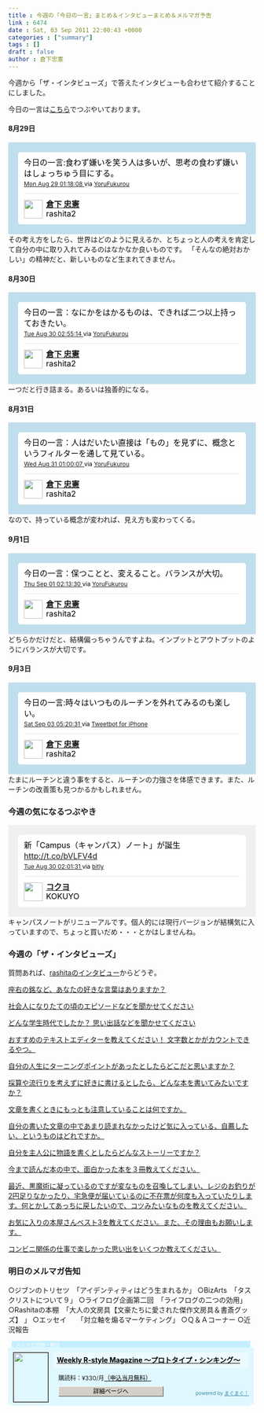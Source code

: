 ```yaml
---
title : 今週の「今日の一言」まとめ＆インタビューまとめ＆メルマガ予告
link : 6474
date : Sat, 03 Sep 2011 22:00:43 +0000
categories : ["summary"]
tags : []
draft : false
author : 倉下忠憲
---
```


今週から「ザ・インタビューズ」で答えたインタビューも合わせて紹介することにしました。

今日の一言は<a href="http://twitter.com/rashita2 ">こちら</a>でつぶやいております。

<h4>8月29日</h4>
<!-- http://twitter.com/rashita2/status/107985351376769020 --> <style type='text/css'>.bbpBox{background:url(http://a0.twimg.com/images/themes/theme1/bg.png) #C0DEED;padding:20px;}</style><div id='tweet_107985351376769020' class='bbpBox' style='background:url(http://a0.twimg.com/images/themes/theme1/bg.png) #C0DEED;padding:20px;'><p class='bbpTweet' style='background:#fff;padding:10px 12px 10px 12px;margin:0;min-height:48px;color:#000;font-size:16px !important;line-height:22px;-moz-border-radius:5px;-webkit-border-radius:5px;'>今日の一言:食わず嫌いを笑う人は多いが、思考の食わず嫌いはしょっちゅう目にする。<span class='timestamp' style='font-size:12px;display:block;'><a title='Mon Aug 29 01:18:08 ' href='http://twitter.com/rashita2/status/107985351376769020'>Mon Aug 29 01:18:08 </a> via <a href="http://sites.google.com/site/yorufukurou/" rel="nofollow">YoruFukurou</a></span><span class='metadata' style='display:block;width:100%;clear:both;margin-top:8px;padding-top:12px;height:40px;border-top:1px solid #fff;border-top:1px solid #e6e6e6;'><span class='author' style='line-height:19px;'><a href='http://twitter.com/rashita2'><img src='http://a1.twimg.com/profile_images/1143530935/rashita240_normal.jpg' style='float:left;margin:0 7px 0 0px;width:38px;height:38px;' /></a><strong><a href='http://twitter.com/rashita2'>倉下 忠憲</a></strong><br/>rashita2</span></span></p></div> <!-- end of tweet -->
<!--more-->
その考え方をしたら、世界はどのように見えるか、とちょっと人の考えを肯定して自分の中に取り入れてみるのはなかなか良いものです。
「そんなの絶対おかしい」の精神だと、新しいものなど生まれてきません。
<h4>8月30日</h4>
<!-- http://twitter.com/rashita2/status/108372175546892290 --> <style type='text/css'>.bbpBox{background:url(http://a0.twimg.com/images/themes/theme1/bg.png) #C0DEED;padding:20px;}</style><div id='tweet_108372175546892290' class='bbpBox' style='background:url(http://a0.twimg.com/images/themes/theme1/bg.png) #C0DEED;padding:20px;'><p class='bbpTweet' style='background:#fff;padding:10px 12px 10px 12px;margin:0;min-height:48px;color:#000;font-size:16px !important;line-height:22px;-moz-border-radius:5px;-webkit-border-radius:5px;'>今日の一言：なにかをはかるものは、できれば二つ以上持っておきたい。<span class='timestamp' style='font-size:12px;display:block;'><a title='Tue Aug 30 02:55:14 ' href='http://twitter.com/rashita2/status/108372175546892290'>Tue Aug 30 02:55:14 </a> via <a href="http://sites.google.com/site/yorufukurou/" rel="nofollow">YoruFukurou</a></span><span class='metadata' style='display:block;width:100%;clear:both;margin-top:8px;padding-top:12px;height:40px;border-top:1px solid #fff;border-top:1px solid #e6e6e6;'><span class='author' style='line-height:19px;'><a href='http://twitter.com/rashita2'><img src='http://a1.twimg.com/profile_images/1143530935/rashita240_normal.jpg' style='float:left;margin:0 7px 0 0px;width:38px;height:38px;' /></a><strong><a href='http://twitter.com/rashita2'>倉下 忠憲</a></strong><br/>rashita2</span></span></p></div> <!-- end of tweet -->
一つだと行き詰まる。あるいは独善的になる。
<h4>8月31日</h4>
<!-- http://twitter.com/rashita2/status/108705591811248130 --> <style type='text/css'>.bbpBox{background:url(http://a0.twimg.com/images/themes/theme1/bg.png) #C0DEED;padding:20px;}</style><div id='tweet_108705591811248130' class='bbpBox' style='background:url(http://a0.twimg.com/images/themes/theme1/bg.png) #C0DEED;padding:20px;'><p class='bbpTweet' style='background:#fff;padding:10px 12px 10px 12px;margin:0;min-height:48px;color:#000;font-size:16px !important;line-height:22px;-moz-border-radius:5px;-webkit-border-radius:5px;'>今日の一言：人はだいたい直接は「もの」を見ずに、概念というフィルターを通して見ている。<span class='timestamp' style='font-size:12px;display:block;'><a title='Wed Aug 31 01:00:07 ' href='http://twitter.com/rashita2/status/108705591811248130'>Wed Aug 31 01:00:07 </a> via <a href="http://sites.google.com/site/yorufukurou/" rel="nofollow">YoruFukurou</a></span><span class='metadata' style='display:block;width:100%;clear:both;margin-top:8px;padding-top:12px;height:40px;border-top:1px solid #fff;border-top:1px solid #e6e6e6;'><span class='author' style='line-height:19px;'><a href='http://twitter.com/rashita2'><img src='http://a1.twimg.com/profile_images/1143530935/rashita240_normal.jpg' style='float:left;margin:0 7px 0 0px;width:38px;height:38px;' /></a><strong><a href='http://twitter.com/rashita2'>倉下 忠憲</a></strong><br/>rashita2</span></span></p></div> <!-- end of tweet -->
なので、持っている概念が変われば、見え方も変わってくる。
<h4>9月1日</h4>
<!-- http://twitter.com/rashita2/status/109086448505991170 --> <style type='text/css'>.bbpBox{background:url(http://a0.twimg.com/images/themes/theme1/bg.png) #C0DEED;padding:20px;}</style><div id='tweet_109086448505991170' class='bbpBox' style='background:url(http://a0.twimg.com/images/themes/theme1/bg.png) #C0DEED;padding:20px;'><p class='bbpTweet' style='background:#fff;padding:10px 12px 10px 12px;margin:0;min-height:48px;color:#000;font-size:16px !important;line-height:22px;-moz-border-radius:5px;-webkit-border-radius:5px;'>今日の一言：保つことと、変えること。バランスが大切。<span class='timestamp' style='font-size:12px;display:block;'><a title='Thu Sep 01 02:13:30 ' href='http://twitter.com/rashita2/status/109086448505991170'>Thu Sep 01 02:13:30 </a> via <a href="http://sites.google.com/site/yorufukurou/" rel="nofollow">YoruFukurou</a></span><span class='metadata' style='display:block;width:100%;clear:both;margin-top:8px;padding-top:12px;height:40px;border-top:1px solid #fff;border-top:1px solid #e6e6e6;'><span class='author' style='line-height:19px;'><a href='http://twitter.com/rashita2'><img src='http://a1.twimg.com/profile_images/1143530935/rashita240_normal.jpg' style='float:left;margin:0 7px 0 0px;width:38px;height:38px;' /></a><strong><a href='http://twitter.com/rashita2'>倉下 忠憲</a></strong><br/>rashita2</span></span></p></div> <!-- end of tweet -->
どちらかだけだと、結構偏っちゃうんですよね。インプットとアウトプットのようにバランスが大切です。
<h4>9月3日</h4>
<!-- http://twitter.com/rashita2/status/109858288119721980 --> <style type='text/css'>.bbpBox{background:url(http://a0.twimg.com/images/themes/theme1/bg.png) #C0DEED;padding:20px;}</style><div id='tweet_109858288119721980' class='bbpBox' style='background:url(http://a0.twimg.com/images/themes/theme1/bg.png) #C0DEED;padding:20px;'><p class='bbpTweet' style='background:#fff;padding:10px 12px 10px 12px;margin:0;min-height:48px;color:#000;font-size:16px !important;line-height:22px;-moz-border-radius:5px;-webkit-border-radius:5px;'>今日の一言:時々はいつものルーチンを外れてみるのも楽しい。<span class='timestamp' style='font-size:12px;display:block;'><a title='Sat Sep 03 05:20:31 ' href='http://twitter.com/rashita2/status/109858288119721980'>Sat Sep 03 05:20:31 </a> via <a href="http://tapbots.com/tweetbot" rel="nofollow">Tweetbot for iPhone</a></span><span class='metadata' style='display:block;width:100%;clear:both;margin-top:8px;padding-top:12px;height:40px;border-top:1px solid #fff;border-top:1px solid #e6e6e6;'><span class='author' style='line-height:19px;'><a href='http://twitter.com/rashita2'><img src='http://a1.twimg.com/profile_images/1143530935/rashita240_normal.jpg' style='float:left;margin:0 7px 0 0px;width:38px;height:38px;' /></a><strong><a href='http://twitter.com/rashita2'>倉下 忠憲</a></strong><br/>rashita2</span></span></p></div> <!-- end of tweet -->
たまにルーチンと違う事をすると、ルーチンの力強さを体感できます。また、ルーチンの改善策も見つかるかもしれません。
<h3>今週の気になるつぶやき</h3>
<!-- http://twitter.com/KOKUYO/status/108358654377472000 --> <style type='text/css'>.bbpBox{background:url(http://a2.twimg.com/profile_background_images/70197326/ecobatsu.gif) #f0f0f0;padding:20px;}</style><div id='tweet_108358654377472000' class='bbpBox' style='background:url(http://a2.twimg.com/profile_background_images/70197326/ecobatsu.gif) #f0f0f0;padding:20px;'><p class='bbpTweet' style='background:#fff;padding:10px 12px 10px 12px;margin:0;min-height:48px;color:#000;font-size:16px !important;line-height:22px;-moz-border-radius:5px;-webkit-border-radius:5px;'>新「Campus（キャンパス）ノート」が誕生 <a href='http://t.co/bVLFV4d' target='_new'>http://t.co/bVLFV4d</a><span class='timestamp' style='font-size:12px;display:block;'><a title='Tue Aug 30 02:01:31 ' href='http://twitter.com/KOKUYO/status/108358654377472000'>Tue Aug 30 02:01:31 </a> via <a href="http://bit.ly" rel="nofollow">bitly</a></span><span class='metadata' style='display:block;width:100%;clear:both;margin-top:8px;padding-top:12px;height:40px;border-top:1px solid #fff;border-top:1px solid #e6e6e6;'><span class='author' style='line-height:19px;'><a href='http://twitter.com/KOKUYO'><img src='http://a3.twimg.com/profile_images/131549621/kokuyologo_normal.gif' style='float:left;margin:0 7px 0 0px;width:38px;height:38px;' /></a><strong><a href='http://twitter.com/KOKUYO'>コクヨ</a></strong><br/>KOKUYO</span></span></p></div> <!-- end of tweet -->
キャンパスノートがリニューアルです。個人的には現行バージョンが結構気に入っていますので、ちょっと買いだめ・・・とかはしませんね。
<h3>今週の「ザ・インタビューズ」</h3>
質問あれば、<a href="http://www.theinterviews.jp/rashita">rashitaのインタビュー</a>からどうぞ。

<a href="http://www.theinterviews.jp/rashita/26416">座右の銘など、あなたの好きな言葉はありますか？</a>

<a href="http://www.theinterviews.jp/rashita/26592">社会人になりたての頃のエピソードなどを聞かせてください</a>

<a href="http://www.theinterviews.jp/rashita/26621">どんな学生時代でしたか？ 思い出話などを聞かせてください</a>

<a href="http://www.theinterviews.jp/rashita/30208">おすすめのテキストエディターを教えてください！ 文字数とかがカウントできるやつ。</a>

<a href="http://www.theinterviews.jp/rashita/30423">自分の人生にターニングポイントがあったとしたらどこだと思いますか？</a>

<a href="http://www.theinterviews.jp/rashita/30674">採算や流行りを考えずに好きに書けるとしたら、どんな本を書いてみたいですか？</a>

<a href="http://www.theinterviews.jp/rashita/47799">文章を書くときにもっとも注意していることは何ですか。</a>

<a href="http://www.theinterviews.jp/rashita/58467">自分の書いた文章の中であまり読まれなかったけど気に入っている、自薦したい、というものはどれですか。</a>

<a href="http://www.theinterviews.jp/rashita/62730">自分を主人公に物語を書くとしたらどんなストーリーですか？</a>

<a href="http://www.theinterviews.jp/rashita/76859">今まで読んだ本の中で、面白かった本を３冊教えてください。</a>

<a href="http://www.theinterviews.jp/rashita/77456">最近、黒魔術に凝っているのですが変なものを召喚してしまい、レジのお釣りが2円足りなかったり、宅急便が届いているのに不在票が何度も入っていたりします。何とかしてあっちに戻したいので、コツみたいなものを教えてください。</a>

<a href="http://www.theinterviews.jp/rashita/78761">お気に入りの本屋さんベスト3を教えてください。また、その理由もお願いします。</a>

<a href="http://www.theinterviews.jp/rashita/81914">コンビニ関係の仕事で楽しかった思い出をいくつか教えてください。</a>

<h3>明日のメルマガ告知</h3>

○ジブンのトリセツ　「アイデンティティはどう生まれるか」
○BizArts　「タスクリストについて９」
○ライフログ企画第二回　「ライフログの二つの効用」
○Rashitaの本棚　「大人の文房具【文豪たちに愛された傑作文房具＆書斎グッズ】 」
○エッセイ　　「対立軸を煽るマーケティング」
○Ｑ＆Ａコーナー
○近況報告

<div style="width:500px;margin-bottom:20px;">
<div style="height:13px;background:url(http://img.mag2.com/mag2/common/publ/pub-form/wide_b_left_top.gif) no-repeat left top;"><div style="height:13px;background:url(http://img.mag2.com/mag2/common/publ/pub-form/wide_b_right_top.gif) no-repeat right top;"><div style="margin:0 7px;padding-left:8px; height:13px; color:#fff; background:#c2efff url(http://img.mag2.com/mag2/common/publ/pub-form/wide_b_tit.gif) no-repeat left top; font-size:10px;">メルマガ登録・解除</div></div></div>
<div style="padding:10px 0;background:#dff7ff url(http://img.mag2.com/mag2/common/publ/pub-form/wide_b_bg.gif) repeat-x;font-size:12px;"><a href="http://www.mag2.com/m/0001185133.html" style="border:none;"><img src="http://www.mag2.com/images/MagazineCover/0001185133c.png" width="70" height="100" style="margin:0 10px; position:absolute; border:#000 1px solid;" /></a>
<div style="margin:0 10px 0 92px; position:relative; height:95px;">
<div style="padding:8px 7px; background-color: #ebfaff; font-weight:bold; font-size:14px; line-height:1.2;"><a href="http://www.mag2.com/m/0001185133.html" style="color:#000;">Weekly R-style Magazine ～プロトタイプ・シンキング～ </a></div>
<div style="padding:10px 0 0 10px;">購読料：&yen;330/月<a href="http://www.mag2.com/read/charge.html" style="color:#000;">（申込当月無料）</a></div><div style="margin:10px 0 0 10px; height:20px;position:relative;"><a href="http://www.mag2.com/m/0001185133.html" style="color:#000;text-decoration:none;"><span style="padding:2px 70px;border:#404040 1px solid;border-top-color:#fff;border-left-color:#fff;background-color:#d4d0c8;text-align:center;">詳細ページへ</span></a><span style="position:absolute; right:0; bottom:0; color:#3f8ba5; font-size:10px;">powered by <a href="http://www.mag2.com/" target="_blank" style="color:#3f8ba5;">まぐまぐ！</a></span></div></div>
</div>
<div style="height:4px;background:url(http://img.mag2.com/mag2/common/publ/pub-form/wide_b_left_bot.gif) no-repeat left top;"><div style="background:url(http://img.mag2.com/mag2/common/publ/pub-form/wide_b_right_bot.gif) no-repeat right top;"><div style="margin:0 7px;padding-left:8px; height:4px; background-color:#dff7ff; font-size:1px;">&nbsp;</div></div></div>
</div>
